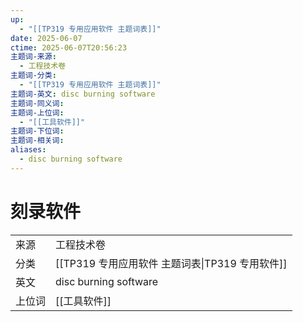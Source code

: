 ```yaml
---
up:
  - "[[TP319 专用应用软件 主题词表]]"
date: 2025-06-07
ctime: 2025-06-07T20:56:23
主题词-来源:
  - 工程技术卷
主题词-分类:
  - "[[TP319 专用应用软件 主题词表]]"
主题词-英文: disc burning software
主题词-同义词: 
主题词-上位词:
  - "[[工具软件]]"
主题词-下位词: 
主题词-相关词: 
aliases:
  - disc burning software
---
```


# 刻录软件

| | |
| --- | --- |
| 来源 | 工程技术卷|
| 分类 | [[TP319 专用应用软件 主题词表\|TP319 专用软件]]|
| 英文 | disc burning software |
| 上位词 | [[工具软件]]|
